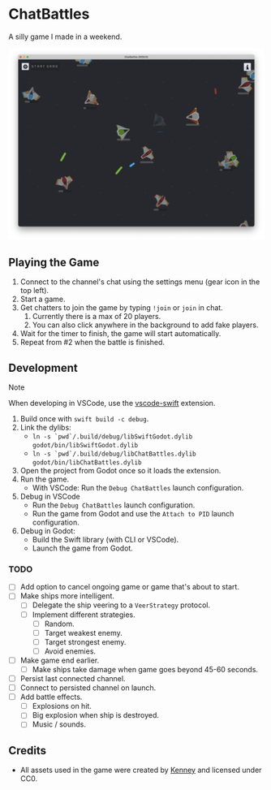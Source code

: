 # ChatBattles

A silly game I made in a weekend.

![Game screenshot](assets/screenshot.png)

## Playing the Game

1. Connect to the channel's chat using the settings menu (gear icon in the top left).
2. Start a game.
3. Get chatters to join the game by typing `!join` or `join` in chat.
   1. Currently there is a max of 20 players.
   2. You can also click anywhere in the background to add fake players.
4. Wait for the timer to finish, the game will start automatically.
5. Repeat from #2 when the battle is finished.

## Development

> [!NOTE]
> When developing in VSCode, use the [vscode-swift](https://github.com/swiftlang/vscode-swift) extension.

1. Build once with `swift build -c debug`.
2. Link the dylibs:
	- ``ln -s `pwd`/.build/debug/libSwiftGodot.dylib godot/bin/libSwiftGodot.dylib``
	- ``ln -s `pwd`/.build/debug/libChatBattles.dylib godot/bin/libChatBattles.dylib``
3. Open the project from Godot once so it loads the extension.
4. Run the game.
	- With VSCode: Run the `Debug ChatBattles` launch configuration.
5. Debug in VSCode
	- Run the `Debug ChatBattles` launch configuration.
	- Run the game from Godot and use the `Attach to PID` launch configuration.
6. Debug in Godot:
	- Build the Swift library (with CLI or VSCode).
	- Launch the game from Godot.

### TODO

- [ ] Add option to cancel ongoing game or game that's about to start.
- [ ] Make ships more intelligent.
  - [ ] Delegate the ship veering to a `VeerStrategy` protocol.
  - [ ] Implement different strategies.
    - [ ] Random.
    - [ ] Target weakest enemy.
    - [ ] Target strongest enemy.
    - [ ] Avoid enemies.
- [ ] Make game end earlier.
  - [ ] Make ships take damage when game goes beyond 45-60 seconds.
- [ ] Persist last connected channel.
- [ ] Connect to persisted channel on launch.
- [ ] Add battle effects.
  - [ ] Explosions on hit.
  - [ ] Big explosion when ship is destroyed.
  - [ ] Music / sounds.

## Credits

- All assets used in the game were created by [Kenney](https://kenney.nl/) and licensed under CC0.

